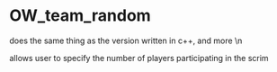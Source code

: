 # OW_team_random
does the same thing as the version written in c++, and more \n

allows user to specify the number of players participating in the scrim

